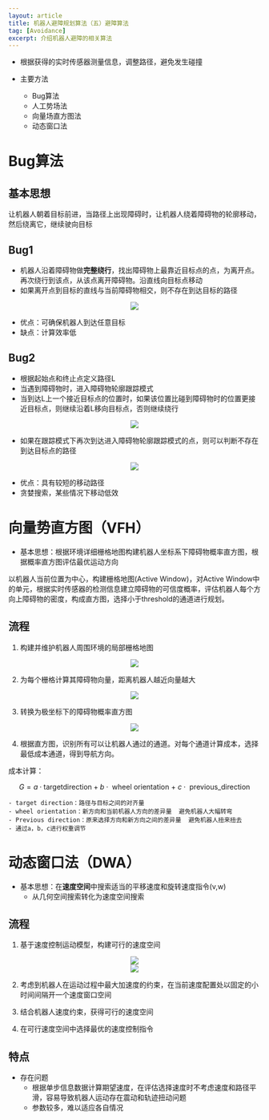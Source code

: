 ```yaml
---
layout: article
title: 机器人避障规划算法（五）避障算法
tag: [Avoidance]
excerpt: 介绍机器人避障的相关算法
---
```


- 根据获得的实时传感器测量信息，调整路径，避免发生碰撞

- 主要方法
    - Bug算法
    - 人工势场法
    - 向量场直方图法
    - 动态窗口法

# Bug算法
## 基本思想
让机器人朝着目标前进，当路径上出现障碍时，让机器人绕着障碍物的轮廓移动，然后绕离它，继续驶向目标

## Bug1
- 机器人沿着障碍物做**完整绕行**，找出障碍物上最靠近目标点的点，为离开点。再次绕行到该点，从该点离开障碍物。沿直线向目标点移动
- 如果离开点到目标的直线与当前障碍物相交，则不存在到达目标的路径

<div style="text-align: center"><img src="https://cdn.jsdelivr.net/gh/Mronne/MarkDownImg/img/20200326204918.png"/></div>

- 优点：可确保机器人到达任意目标
- 缺点：计算效率低

## Bug2
- 根据起始点和终止点定义路径L
- 当遇到障碍物时，进入障碍物轮廓跟踪模式
- 当到达L上一个接近目标点的位置时，如果该位置比碰到障碍物时的位置更接近目标点，则继续沿着L移向目标点，否则继续绕行

<div style="text-align: center"><img src="https://cdn.jsdelivr.net/gh/Mronne/MarkDownImg/img/20200326210207.jpg"/></div>

- 如果在跟踪模式下再次到达进入障碍物轮廓跟踪模式的点，则可以判断不存在到达目标点的路径

<div style="text-align: center"><img src="https://cdn.jsdelivr.net/gh/Mronne/MarkDownImg/img/20200326210408.png"/></div>

- 优点：具有较短的移动路径
- 贪婪搜索，某些情况下移动低效

# 向量势直方图（VFH）
- 基本思想：根据环境详细栅格地图构建机器人坐标系下障碍物概率直方图，根据概率直方图评估最优运动方向

以机器人当前位置为中心，构建栅格地图(Active Window)，对Active Window中的单元，根据实时传感器的检测信息建立障碍物的可信度概率，评估机器人每个方向上障碍物的密度，构成直方图，选择小于threshold的通道进行规划。
## 流程
1. 构建并维护机器人周围环境的局部栅格地图

<div style="text-align: center"><img src="https://cdn.jsdelivr.net/gh/Mronne/MarkDownImg/img/20200327104549.jpg"/></div>

2. 为每个栅格计算其障碍物向量，距离机器人越近向量越大

<div style="text-align: center"><img src="https://cdn.jsdelivr.net/gh/Mronne/MarkDownImg/img/20200327104706.png"/></div>

3. 转换为极坐标下的障碍物概率直方图

<div style="text-align: center"><img src="https://cdn.jsdelivr.net/gh/Mronne/MarkDownImg/img/20200327105331.png"/></div>

4. 根据直方图，识别所有可以让机器人通过的通道。对每个通道计算成本，选择最低成本通道，得到导航方向。



成本计算：

$$G=a \cdot \text {target} \text {direction}+b \cdot \text { wheel orientation + } c \cdot \text { previous_direction}$$

    - target direction：路径与目标之间的对齐量
    - wheel orientation：新方向和当前机器人方向的差异量  避免机器人大幅转弯
    - Previous direction：原来选择方向和新方向之间的差异量  避免机器人扭来扭去
    - 通过a，b，c进行权重调节

# 动态窗口法（DWA）
- 基本思想：在**速度空间**中搜索适当的平移速度和旋转速度指令(v,w)
    - 从几何空间搜索转化为速度空间搜索

## 流程
1. 基于速度控制运动模型，构建可行的速度空间

<div style="text-align: center"><img src="https://cdn.jsdelivr.net/gh/Mronne/MarkDownImg/img/20200327111239.png"/></div>

<div style="text-align: center"><img src="https://cdn.jsdelivr.net/gh/Mronne/MarkDownImg/img/20200327111546.png"/></div>

2. 考虑到机器人在运动过程中最大加速度的约束，在当前速度配置处以固定的小时间间隔开一个速度窗口空间

3. 结合机器人速度约束，获得可行的速度空间

4. 在可行速度空间中选择最优的速度控制指令


## 特点
- 存在问题
    - 根据单步信息数据计算期望速度，在评估选择速度时不考虑速度和路径平滑，容易导致机器人运动存在震动和轨迹扭动问题
    - 参数较多，难以适应各自情况
